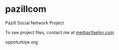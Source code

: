 # pazillcom
Pazill Social Network Project

To see project files, contact me at me@arifselim.com

oppoturkiye.org
